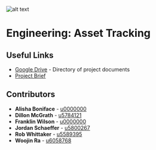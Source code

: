 ![alt text](https://github.com/woojin444/EAssetTracking/Landing/Thales_Logo.svg "Thales")

# Engineering: Asset Tracking

## Useful Links

* [Google Drive](https://drive.google.com/drive/folders/1QvoNm8ubeYhhB7RwM7lhmPwtDihMflWQ) - Directory of project documents
* [Project Brief](https://github.com/woojin444/EAssetTracking/Landing/Thales-Techlauncher-2018-S1)

## Contributors

* **Alisha Boniface**  - [u0000000](https://github.com/)
* **Dillon McGrath**   - [u5784121](https://github.com/DPMcGrath)
* **Franklin Wilson**  - [u0000000](https://github.com/)
* **Jordan Schaeffer** - [u5800267](https://github.com/JordanSchaeffer)
* **Rob Whittaker**    - [u5589395](https://github.com/Robwhit)
* **Woojin Ra**	       - [u6058768](https://github.com/woojin444)
